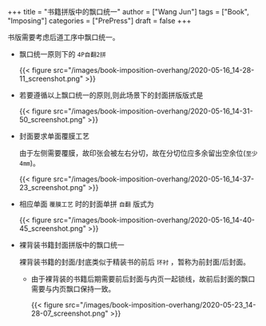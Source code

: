 +++
title = "书籍拼版中的飘口统一"
author = ["Wang Jun"]
tags = ["Book", "Imposing"]
categories = ["PrePress"]
draft = false
+++

书版需要考虑后道工序中飘口统一。

<!--more-->

-   飘口统一原则下的 `4P自翻2拼`

    {{< figure src="/images/book-imposition-overhang/2020-05-16_14-28-11_screenshot.png" >}}

-   若要遵循以上飘口统一的原则,则此场景下的封面拼版版式是

    {{< figure src="/images/book-imposition-overhang/2020-05-16_14-31-50_screenshot.png" >}}

-   封面要求单面覆膜工艺

    由于左侧需要覆膜，故印张会被左右分切，故在分切位应多余留出空余位(`至少4mm`)。

    {{< figure src="/images/book-imposition-overhang/2020-05-16_14-37-23_screenshot.png" >}}

-   相应单面 `覆膜工艺` 时的封面单拼 `自翻` 版式为

    {{< figure src="/images/book-imposition-overhang/2020-05-16_14-40-45_screenshot.png" >}}

-   裸背装书籍封面拼版中的飘口统一

    裸背装书籍的封面/封底类似于精装书的前后 `环衬` ，暂称为前封面/后封面。

    -   由于裸背装的书籍后期需要前后封面与内页一起锁线，故前后封面的飘口需要与内页飘口保持一致。

        {{< figure src="/images/book-imposition-overhang/2020-05-23_14-28-07_screenshot.png" >}}
